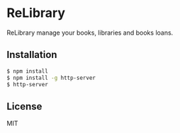 # ReLibrary

ReLibrary manage your books, libraries and books loans.

Installation
----

```sh
$ npm install
$ npm install -g http-server
$ http-server
```

License
----
MIT
